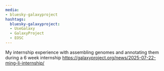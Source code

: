 ```yaml
---
media:
- bluesky-galaxyproject
hashtags:
  bluesky-galaxyproject:
  - UseGalaxy
  - GalaxyProject
  - EOSC
---
```

My internship experience with assembling genomes and annotating them during a 6 week internship
https://galaxyproject.org/news/2025-07-22-ming-li-internship/